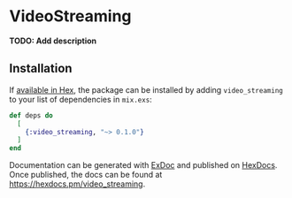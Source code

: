 # VideoStreaming

**TODO: Add description**

## Installation

If [available in Hex](https://hex.pm/docs/publish), the package can be installed
by adding `video_streaming` to your list of dependencies in `mix.exs`:

```elixir
def deps do
  [
    {:video_streaming, "~> 0.1.0"}
  ]
end
```

Documentation can be generated with [ExDoc](https://github.com/elixir-lang/ex_doc)
and published on [HexDocs](https://hexdocs.pm). Once published, the docs can
be found at <https://hexdocs.pm/video_streaming>.
